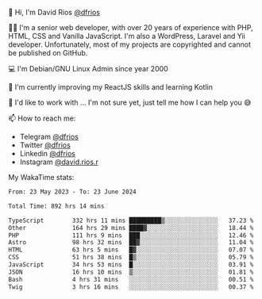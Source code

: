 👋 Hi, I'm David Rios [@dfrios](https://github.com/dfrios)

👨‍💻 I'm a senior web developer, with over 20 years of experience with PHP, HTML, CSS and Vanilla JavaScript. I'm also a WordPress, Laravel and Yii developer. Unfortunately, most of my projects are copyrighted and cannot be published on GitHub.

💻 I'm Debian/GNU Linux Admin since year 2000

🌱 I'm currently improving my ReactJS skills and learning Kotlin

💞️ I'd like to work with ... I'm not sure yet, just tell me how I can help you 😅


📫 How to reach me:
* Telegram [@dfrios](https://t.me/dfrios)
* Twitter [@dfrios](https://twitter.com/dfrios)
* Linkedin [@dfrios](https://linkedin.com/in/dfrios)
* Instagram [@david.rios.r](https://instagram.com/david.rios.r)



My WakaTime stats:
<!--START_SECTION:waka-->

```txt
From: 23 May 2023 - To: 23 June 2024

Total Time: 892 hrs 14 mins

TypeScript        332 hrs 11 mins █████████▒░░░░░░░░░░░░░░░   37.23 %
Other             164 hrs 29 mins ████▓░░░░░░░░░░░░░░░░░░░░   18.44 %
PHP               111 hrs 9 mins  ███░░░░░░░░░░░░░░░░░░░░░░   12.46 %
Astro             98 hrs 32 mins  ██▓░░░░░░░░░░░░░░░░░░░░░░   11.04 %
HTML              63 hrs 5 mins   █▓░░░░░░░░░░░░░░░░░░░░░░░   07.07 %
CSS               51 hrs 38 mins  █▒░░░░░░░░░░░░░░░░░░░░░░░   05.79 %
JavaScript        34 hrs 53 mins  █░░░░░░░░░░░░░░░░░░░░░░░░   03.91 %
JSON              16 hrs 10 mins  ▒░░░░░░░░░░░░░░░░░░░░░░░░   01.81 %
Bash              4 hrs 31 mins   ░░░░░░░░░░░░░░░░░░░░░░░░░   00.51 %
Twig              3 hrs 16 mins   ░░░░░░░░░░░░░░░░░░░░░░░░░   00.37 %
```

<!--END_SECTION:waka-->
